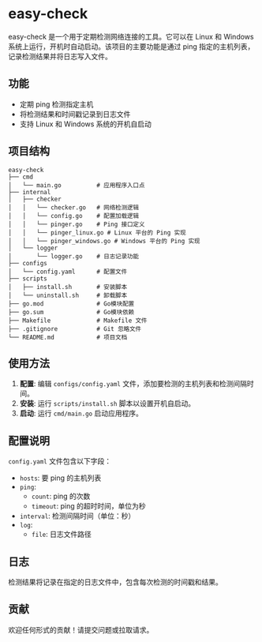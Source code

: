 # easy-check

easy-check 是一个用于定期检测网络连接的工具。它可以在 Linux 和 Windows 系统上运行，开机时自动启动。该项目的主要功能是通过 ping 指定的主机列表，记录检测结果并将日志写入文件。

## 功能

- 定期 ping 检测指定主机
- 将检测结果和时间戳记录到日志文件
- 支持 Linux 和 Windows 系统的开机自启动

## 项目结构

```
easy-check
├── cmd
│   └── main.go          # 应用程序入口点
├── internal
│   ├── checker
│   │   └── checker.go   # 网络检测逻辑
│   │   └── config.go    # 配置加载逻辑
│   │   └── pinger.go    # Ping 接口定义
│   │   └── pinger_linux.go # Linux 平台的 Ping 实现
│   │   └── pinger_windows.go # Windows 平台的 Ping 实现
│   └── logger
│       └── logger.go    # 日志记录功能
├── configs
│   └── config.yaml      # 配置文件
├── scripts
│   ├── install.sh       # 安装脚本
│   └── uninstall.sh     # 卸载脚本
├── go.mod               # Go模块配置
├── go.sum               # Go模块依赖
├── Makefile             # Makefile 文件
├── .gitignore           # Git 忽略文件
└── README.md            # 项目文档
```

## 使用方法

1. **配置**: 编辑 `configs/config.yaml` 文件，添加要检测的主机列表和检测间隔时间。
2. **安装**: 运行 `scripts/install.sh` 脚本以设置开机自启动。
3. **启动**: 运行 `cmd/main.go` 启动应用程序。

## 配置说明

`config.yaml` 文件包含以下字段：

- `hosts`: 要 ping 的主机列表
- `ping`:
  - `count`: ping 的次数
  - `timeout`: ping 的超时时间，单位为秒
- `interval`: 检测间隔时间（单位：秒）
- `log`:
  - `file`: 日志文件路径

## 日志

检测结果将记录在指定的日志文件中，包含每次检测的时间戳和结果。

## 贡献

欢迎任何形式的贡献！请提交问题或拉取请求。
